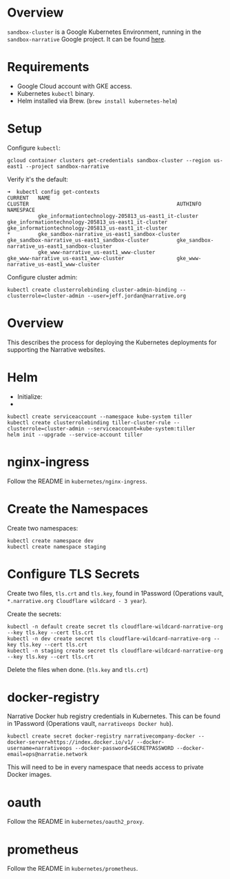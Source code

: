 # Overview

`sandbox-cluster` is a Google Kubernetes Environment, running in the `sandbox-narrative` Google project. It can be found [here](https://console.cloud.google.com/kubernetes/list?project=sandbox-narrative&organizationId=149049775531).

# Requirements

- Google Cloud account with GKE access.
- Kubernetes `kubectl` binary.
- Helm installed via Brew. (`brew install kubernetes-helm`)

# Setup

Configure `kubectl`:

```
gcloud container clusters get-credentials sandbox-cluster --region us-east1 --project sandbox-narrative
```

Verify it's the default:

```
➜  kubectl config get-contexts
CURRENT   NAME                                                   CLUSTER                                                AUTHINFO                                               NAMESPACE
          gke_informationtechnology-205813_us-east1_it-cluster   gke_informationtechnology-205813_us-east1_it-cluster   gke_informationtechnology-205813_us-east1_it-cluster   
*         gke_sandbox-narrative_us-east1_sandbox-cluster         gke_sandbox-narrative_us-east1_sandbox-cluster         gke_sandbox-narrative_us-east1_sandbox-cluster         
          gke_www-narrative_us-east1_www-cluster                 gke_www-narrative_us-east1_www-cluster                 gke_www-narrative_us-east1_www-cluster        
```

Configure cluster admin:

```
kubectl create clusterrolebinding cluster-admin-binding --clusterrole=cluster-admin --user=jeff.jordan@narrative.org
```

# Overview

This describes the process for deploying the Kubernetes deployments for supporting the Narrative websites.

# Helm

- Initialize:
-
```
kubectl create serviceaccount --namespace kube-system tiller
kubectl create clusterrolebinding tiller-cluster-rule --clusterrole=cluster-admin --serviceaccount=kube-system:tiller
helm init --upgrade --service-account tiller
```

# nginx-ingress

Follow the README in `kubernetes/nginx-ingress`.

# Create the Namespaces

Create two namespaces:

```
kubectl create namespace dev
kubectl create namespace staging
```

# Configure TLS Secrets

Create two files, `tls.crt` and `tls.key`, found in 1Password (Operations vault, `*.narrative.org Cloudflare wildcard - 3 year`).

Create the secrets:

```
kubectl -n default create secret tls cloudflare-wildcard-narrative-org --key tls.key --cert tls.crt
kubectl -n dev create secret tls cloudflare-wildcard-narrative-org --key tls.key --cert tls.crt
kubectl -n staging create secret tls cloudflare-wildcard-narrative-org --key tls.key --cert tls.crt
```

Delete the files when done. (`tls.key` and `tls.crt`)

# docker-registry

Narrative Docker hub registry credentials in Kubernetes. This can be found in 1Password (Operations vault, `narrativeops Docker hub`).

```
kubectl create secret docker-registry narrativecompany-docker --docker-server=https://index.docker.io/v1/ --docker-username=narrativeops --docker-password=SECRETPASSWORD --docker-email=ops@narratie.network
```

This will need to be in every namespace that needs access to private Docker images.

# oauth

Follow the README in `kubernetes/oauth2_proxy`.

# prometheus

Follow the README in `kubernetes/prometheus`.
